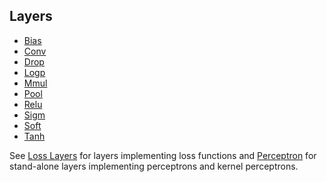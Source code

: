 ## Layers

* [Bias](https://github.com/denizyuret/KUnet.jl/blob/master/src/bias.jl)
* [Conv](https://github.com/denizyuret/KUnet.jl/blob/master/src/conv.jl)
* [Drop](https://github.com/denizyuret/KUnet.jl/blob/master/src/drop.jl)
* [Logp](https://github.com/denizyuret/KUnet.jl/blob/master/src/logp.jl)
* [Mmul](https://github.com/denizyuret/KUnet.jl/blob/master/src/mmul.jl)
* [Pool](https://github.com/denizyuret/KUnet.jl/blob/master/src/pool.jl)
* [Relu](https://github.com/denizyuret/KUnet.jl/blob/master/src/relu.jl)
* [Sigm](https://github.com/denizyuret/KUnet.jl/blob/master/src/sigm.jl)
* [Soft](https://github.com/denizyuret/KUnet.jl/blob/master/src/soft.jl)
* [Tanh](https://github.com/denizyuret/KUnet.jl/blob/master/src/tanh.jl)

See [Loss Layers](loss.md) for layers implementing loss functions and
[Perceptron](perceptron.md) for stand-alone layers implementing
perceptrons and kernel perceptrons.
